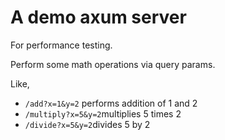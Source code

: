 # A demo axum server

For performance testing.

Perform some math operations via query params.

Like,

- `/add?x=1&y=2` performs addition of 1 and 2
- `/multiply?x=5&y=2`multiplies 5 times 2
- `/divide?x=5&y=2`divides 5 by 2
